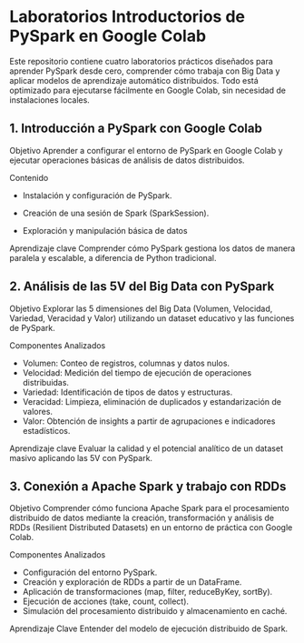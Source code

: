 # Laboratorios Introductorios de PySpark en Google Colab

Este repositorio contiene cuatro laboratorios prácticos diseñados para aprender PySpark desde cero, comprender cómo trabaja con Big Data y aplicar modelos de aprendizaje automático distribuidos.
Todo está optimizado para ejecutarse fácilmente en Google Colab, sin necesidad de instalaciones locales.

## 1. Introducción a PySpark con Google Colab

Objetivo
Aprender a configurar el entorno de PySpark en Google Colab y ejecutar operaciones básicas de análisis de datos distribuidos.


Contenido

* Instalación y configuración de PySpark.

* Creación de una sesión de Spark (SparkSession).

* Exploración y manipulación básica de datos

Aprendizaje clave
Comprender cómo PySpark gestiona los datos de manera paralela y escalable, a diferencia de Python tradicional.


## 2. Análisis de las 5V del Big Data con PySpark
  
Objetivo
Explorar las 5 dimensiones del Big Data (Volumen, Velocidad, Variedad, Veracidad y Valor) utilizando un dataset educativo y las funciones de PySpark.


Componentes Analizados

* Volumen: Conteo de registros, columnas y datos nulos.
* Velocidad: Medición del tiempo de ejecución de operaciones distribuidas.
* Variedad: Identificación de tipos de datos y estructuras.
* Veracidad: Limpieza, eliminación de duplicados y estandarización de valores.
* Valor: Obtención de insights a partir de agrupaciones e indicadores estadísticos.

Aprendizaje clave
Evaluar la calidad y el potencial analítico de un dataset masivo aplicando las 5V con PySpark.


## 3. Conexión a Apache Spark y trabajo con RDDs

Objetivo
Comprender cómo funciona Apache Spark para el procesamiento distribuido de datos mediante la creación, transformación y análisis de RDDs (Resilient Distributed Datasets) en un entorno de práctica con Google Colab.

Componentes Analizados

* Configuración del entorno PySpark.
* Creación y exploración de RDDs a partir de un DataFrame.
* Aplicación de transformaciones (map, filter, reduceByKey, sortBy).
* Ejecución de acciones (take, count, collect).
* Simulación del procesamiento distribuido y almacenamiento en caché.

Aprendizaje Clave
Entender del modelo de ejecución distribuido de Spark.
